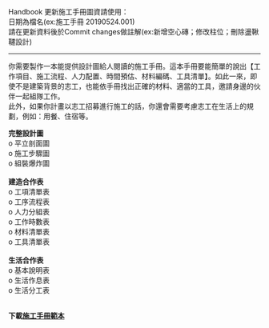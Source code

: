 Handbook 更新施工手冊圖資請使用：<br>
日期為檔名(ex:施工手冊 20190524.001)<br>
請在更新資料後於Commit changes做註解(ex:新增空心磚；修改柱位；刪除盪鞦韆設計)
***
你需要製作一本能提供設計圖給人閱讀的施工手冊。這本手冊要能簡單的說出【工作項目、施工流程、人力配置、時間預估、材料編碼、工具清單】。如此一來，即使不是建築背景的志工，也能依手冊找出正確的材料、適當的工具，邀請身邊的伙伴一起組隊工作。<br>
此外，如果你計畫以志工招募進行施工的話，你還會需要考慮志工在生活上的規劃，例如：用餐、住宿等。

**完整設計圖**<br>
         o 平立剖面圖<br>
         o 施工步驟圖<br>
         o 組裝爆炸圖<br><br>
**建造合作表**<br>
         o 工項清單表<br>
         o 工序流程表<br>
         o 人力分組表<br>
         o 工作時數表<br>
         o 材料清單表<br>
         o 工具清單表<br><br>
**生活合作表**<br>
         o 基本說明表<br>
         o 生活作息表<br>
         o 生活分工表<br><br>

**下載[施工手冊範本](https://reurl.cc/0daLx)**<br>
